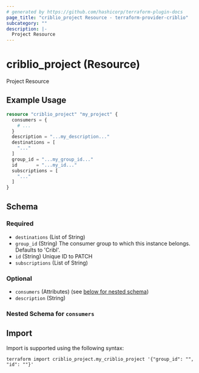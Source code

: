 ```yaml
---
# generated by https://github.com/hashicorp/terraform-plugin-docs
page_title: "criblio_project Resource - terraform-provider-criblio"
subcategory: ""
description: |-
  Project Resource
---
```


# criblio_project (Resource)

Project Resource

## Example Usage

```terraform
resource "criblio_project" "my_project" {
  consumers = {
    # ...
  }
  description = "...my_description..."
  destinations = [
    "..."
  ]
  group_id = "...my_group_id..."
  id       = "...my_id..."
  subscriptions = [
    "..."
  ]
}
```

<!-- schema generated by tfplugindocs -->
## Schema

### Required

- `destinations` (List of String)
- `group_id` (String) The consumer group to which this instance belongs. Defaults to 'Cribl'.
- `id` (String) Unique ID to PATCH
- `subscriptions` (List of String)

### Optional

- `consumers` (Attributes) (see [below for nested schema](#nestedatt--consumers))
- `description` (String)

<a id="nestedatt--consumers"></a>
### Nested Schema for `consumers`

## Import

Import is supported using the following syntax:

```shell
terraform import criblio_project.my_criblio_project '{"group_id": "", "id": ""}'
```
